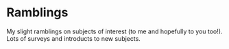 Ramblings
=========

My slight ramblings on subjects of interest (to me and hopefully to you too!).
Lots of surveys and introducts to new subjects.
